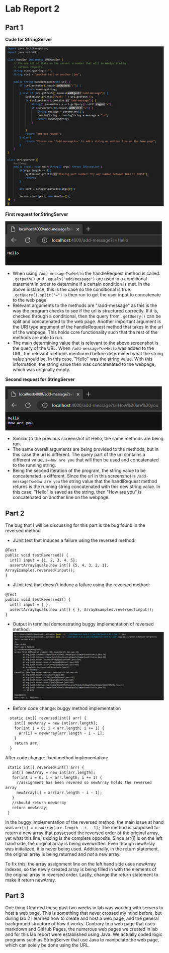 # Lab Report 2

## Part 1
**Code for StringServer**

![Image](stringServerCode.png)

**First request for StringServer**

![Image](cse15l-lab-report-2-img1.png)
* When using `/add-message?s=Hello` the handleRequest method is called. `.getpath()` and `.equals("add/message")` are used in a conditional statement in order to determine if a certain condition is met. In the above instance, this is the case so the conditional is true. `.getQuery().split("=")` is then run to get the user input to concatenate to the web page
* Relevant arguments to the methods are "/add-message" as this is the way the program checks to see if the url is structured correctly. If it is, checked through a conditional, then the query from `.getQuery()` can be split and concatenated to the web page. Another important argument is the URI type argument of the handleRequest method that takes in the url of the webpage. This holds core functionality such that the rest of the methods are able to run. 
* The main determining value that is relevant to the above screenshot is the query of the URL. When `/add-message?s=Hello` was added to the URL, the relevant methods mentioned before determined what the string value should be. In this case, "Hello" was the string value. With this information, the string value then was concatenated to the webpage, which was originally empty. 

**Second request for StringServer**

![Image](cse15l-lab-report-2-img2.png)
* Similiar to the previous screenshot of Hello, the same methods are being run. 
* The same overall arguments are being provided to the methods, but in this case the url is different. The query part of the url contains a different value, `s=How are you` that will then be used and concatenated to the running string.
* Being the second iteration of the program, the string value to be concatenated is different. Since the url in this screenshot is `/add-message?s=How are you` the string value that the handlRequest method returns is the running string concatenated with this new string value. In this case, "Hello" is saved as the string, then "How are you" is concatenated on another line on the webpage.

## Part 2
The bug that I will be discussing for this part is the bug found in the reversed method 

* JUnit test that induces a failure using the reversed method:
```
@Test
public void testReversed() {
  int[] input = {1, 2, 3, 4, 5};
  assertArrayEquals(new int[] {5, 4, 3, 2, 1}, ArrayExamples.reversed(input));
}
```

* JUnit test that doesn't induce a failure using the reversed method:

```
@Test
public void testReversed2() {
  int[] input = { };
  assertArrayEquals(new int[] { }, ArrayExamples.reversed(input));
}
```
* Output in terminal demonstrating buggy implementation of reversed method: 
![Image](cs15l-lab3-report-part2-JUnit.png)

* Before code change: buggy method implementation
```
  static int[] reversed(int[] arr) {
    int[] newArray = new int[arr.length];
    for(int i = 0; i < arr.length; i += 1) {
      arr[i] = newArray[arr.length - i - 1];
    }
    return arr;
  }
```
After code change: fixed method implementation:
```
 static int[] reversed(int[] arr) {
   int[] newArray = new int[arr.length];
   for(int i = 0; i < arr.length; i += 1) {
     //assignment has been revered so newArray holds the reversed array
     newArray[i] = arr[arr.length - i - 1];
   }
   //should return newArray
   return newArray;
 }
```
In the buggy implementation of the reversed method, the main issue at hand was `arr[i] = newArray[arr.length - i - 1];`
The method is supposed to return a new array that possessed the reversed order of the original array, yet what this line is doing is the complete opposite. Since arr[i] is on the left hand side, the original array is being overwritten. Even though newArray was initialized, it is never being used. Additionally, in the return statement, the original array is being returned and _not_ a new array.

To fix this, the array assignment line on the left hand side uses newArray indexes, so the newly created array is being filled in with the elements of the original array in reversed order. Lastly, change the return statement to make it return newArray.

## Part 3
One thing I learned these past two weeks in lab was working with servers to host a web page. This is something that never crossed my mind before, but during lab 2 I learned how to create and host a web page, and the general background structure of how it works. Contrary to a web page that uses markdown and GitHub Pages, the numerous web pages we created in lab and for this lab report were established using Java. We actually coded logic programs such as StringServer that use Java to manipulate the web page, which can solely be done using the URL.
